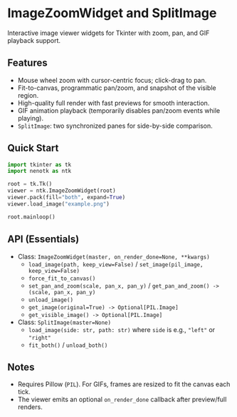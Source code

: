 # ImageZoomWidget and SplitImage

Interactive image viewer widgets for Tkinter with zoom, pan, and GIF playback support.

## Features

- Mouse wheel zoom with cursor-centric focus; click-drag to pan.
- Fit-to-canvas, programmatic pan/zoom, and snapshot of the visible region.
- High-quality full render with fast previews for smooth interaction.
- GIF animation playback (temporarily disables pan/zoom events while playing).
- `SplitImage`: two synchronized panes for side-by-side comparison.

## Quick Start

```python
import tkinter as tk
import nenotk as ntk

root = tk.Tk()
viewer = ntk.ImageZoomWidget(root)
viewer.pack(fill="both", expand=True)
viewer.load_image("example.png")

root.mainloop()
```

## API (Essentials)

- Class: `ImageZoomWidget(master, on_render_done=None, **kwargs)`
  - `load_image(path, keep_view=False)` / `set_image(pil_image, keep_view=False)`
  - `force_fit_to_canvas()`
  - `set_pan_and_zoom(scale, pan_x, pan_y)` / `get_pan_and_zoom() -> (scale, pan_x, pan_y)`
  - `unload_image()`
  - `get_image(original=True) -> Optional[PIL.Image]`
  - `get_visible_image() -> Optional[PIL.Image]`
- Class: `SplitImage(master=None)`
  - `load_image(side: str, path: str)`  where `side` is e.g., `"left"` or `"right"`
  - `fit_both()` / `unload_both()`

## Notes

- Requires Pillow (`PIL`). For GIFs, frames are resized to fit the canvas each tick.
- The viewer emits an optional `on_render_done` callback after preview/full renders.
